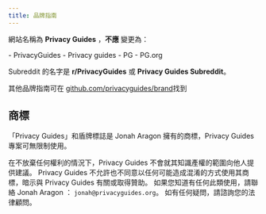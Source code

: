 ```yaml
---
title: 品牌指南
---
```


網站名稱為 **Privacy Guides** ，**不應** 變更為：

<div class="pg-red" markdown>
- PrivacyGuides
- Privacy guides
- PG
- PG.org
</div>

Subreddit 的名字是 **r/PrivacyGuides** 或 **Privacy Guides Subreddit**。

其他品牌指南可在 [github.com/privacyguides/brand](https://github.com/privacyguides/brand)找到

## 商標

「Privacy Guides」和盾牌標誌是 Jonah Aragon 擁有的商標，Privacy Guides 專案可無限制使用。

在不放棄任何權利的情況下，Privacy Guides 不會就其知識產權的範圍向他人提供建議。 Privacy Guides 不允許也不同意以任何可能造成混淆的方式使用其商標，暗示與 Privacy Guides 有關或取得贊助。 如果您知道有任何此類使用，請聯絡 Jonah Aragon ： `jonah@privacyguides.org`。 如有任何疑問，請諮詢您的法律顧問。
